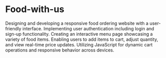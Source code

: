 # Food-with-us
Designing and developing a responsive food ordering website with a user-friendly interface.
Implementing user authentication including login and sign-up functionality.
Creating an interactive menu page showcasing a variety of food items.
Enabling users to add items to cart, adjust quantity, and view real-time price updates.
Utilizing JavaScript for dynamic cart operations and responsive behavior across devices.
